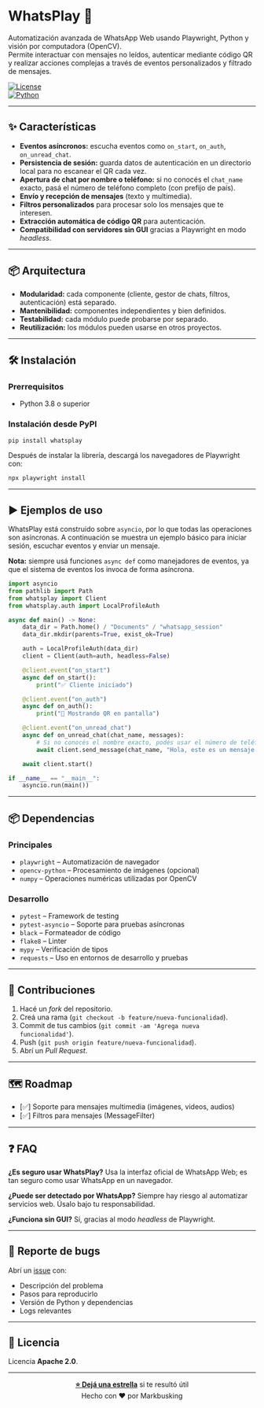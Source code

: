 # WhatsPlay 🚀

Automatización avanzada de WhatsApp Web usando Playwright, Python y visión por computadora (OpenCV).  
Permite interactuar con mensajes no leídos, autenticar mediante código QR y realizar acciones complejas a través de eventos personalizados y filtrado de mensajes.

[![License](https://img.shields.io/badge/License-Apache%202.0-blue.svg)](https://opensource.org/licenses/Apache-2.0)  
[![Python](https://img.shields.io/badge/python-3.8%2B-blue)](https://www.python.org/)

---

## ✨ Características

- **Eventos asíncronos:** escucha eventos como `on_start`, `on_auth`, `on_unread_chat`.
- **Persistencia de sesión:** guarda datos de autenticación en un directorio local para no escanear el QR cada vez.
- **Apertura de chat por nombre o teléfono:** si no conocés el `chat_name` exacto, pasá el número de teléfono completo (con prefijo de país).
- **Envío y recepción de mensajes** (texto y multimedia).
- **Filtros personalizados** para procesar solo los mensajes que te interesen.
- **Extracción automática de código QR** para autenticación.
- **Compatibilidad con servidores sin GUI** gracias a Playwright en modo *headless*.

---

## 📦 Arquitectura

- **Modularidad:** cada componente (cliente, gestor de chats, filtros, autenticación) está separado.
- **Mantenibilidad:** componentes independientes y bien definidos.
- **Testabilidad:** cada módulo puede probarse por separado.
- **Reutilización:** los módulos pueden usarse en otros proyectos.

---

## 🛠 Instalación

### Prerrequisitos

- Python 3.8 o superior

### Instalación desde PyPI

```bash
pip install whatsplay
```

Después de instalar la librería, descargá los navegadores de Playwright con:

```bash
npx playwright install
```

---

## ▶️ Ejemplos de uso

WhatsPlay está construido sobre `asyncio`, por lo que todas las operaciones son asíncronas.
A continuación se muestra un ejemplo básico para iniciar sesión, escuchar eventos y enviar un mensaje.

**Nota:** siempre usá funciones `async def` como manejadores de eventos, ya que el sistema de eventos los invoca de forma asíncrona.

```python
import asyncio
from pathlib import Path
from whatsplay import Client
from whatsplay.auth import LocalProfileAuth

async def main() -> None:
    data_dir = Path.home() / "Documents" / "whatsapp_session"
    data_dir.mkdir(parents=True, exist_ok=True)

    auth = LocalProfileAuth(data_dir)
    client = Client(auth=auth, headless=False)

    @client.event("on_start")
    async def on_start():
        print("✅ Cliente iniciado")

    @client.event("on_auth")
    async def on_auth():
        print("📸 Mostrando QR en pantalla")

    @client.event("on_unread_chat")
    async def on_unread_chat(chat_name, messages):
        # Si no conocés el nombre exacto, podés usar el número de teléfono
        await client.send_message(chat_name, "Hola, este es un mensaje automático!")

    await client.start()

if __name__ == "__main__":
    asyncio.run(main())
```

---

## 📦 Dependencias

### Principales

* `playwright` – Automatización de navegador
* `opencv-python` – Procesamiento de imágenes (opcional)
* `numpy` – Operaciones numéricas utilizadas por OpenCV

### Desarrollo

* `pytest` – Framework de testing
* `pytest-asyncio` – Soporte para pruebas asíncronas
* `black` – Formateador de código
* `flake8` – Linter
* `mypy` – Verificación de tipos
* `requests` – Uso en entornos de desarrollo y pruebas

---

## 🤝 Contribuciones

1. Hacé un *fork* del repositorio.
2. Creá una rama (`git checkout -b feature/nueva-funcionalidad`).
3. Commit de tus cambios (`git commit -am 'Agrega nueva funcionalidad'`).
4. Push (`git push origin feature/nueva-funcionalidad`).
5. Abrí un *Pull Request*.

---

## 🗺 Roadmap

* [✅] Soporte para mensajes multimedia (imágenes, videos, audios)
* [✅] Filtros para mensajes (MessageFilter)

---

## ❓ FAQ

**¿Es seguro usar WhatsPlay?**
Usa la interfaz oficial de WhatsApp Web; es tan seguro como usar WhatsApp en un navegador.

**¿Puede ser detectado por WhatsApp?**
Siempre hay riesgo al automatizar servicios web. Úsalo bajo tu responsabilidad.

**¿Funciona sin GUI?**
Sí, gracias al modo *headless* de Playwright.

---

## 🐞 Reporte de bugs

Abrí un [issue](https://github.com/markbus-ai/whatsplay/issues) con:

* Descripción del problema
* Pasos para reproducirlo
* Versión de Python y dependencias
* Logs relevantes

---

## 📄 Licencia

Licencia **Apache 2.0**.

---

<div align="center">

**[⭐ Dejá una estrella](https://github.com/markbus-ai/whatsplay)** si te resultó útil  
Hecho con ❤️ por Markbusking

</div>
